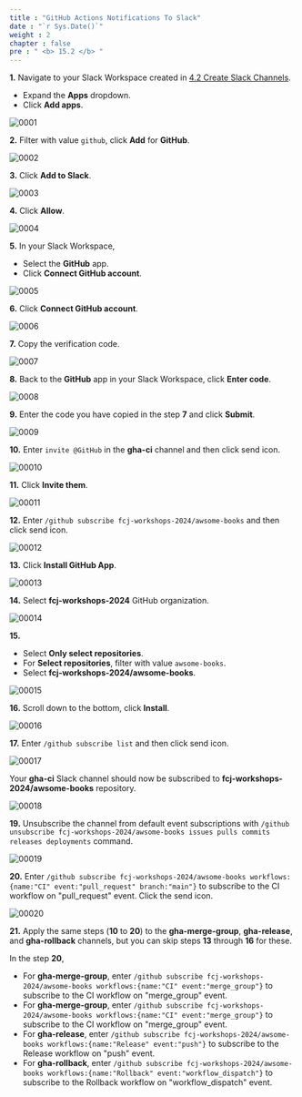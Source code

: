 ```yaml
---
title : "GitHub Actions Notifications To Slack"
date : "`r Sys.Date()`"
weight : 2
chapter : false
pre : " <b> 15.2 </b> "
---
```


**1.** Navigate to your Slack Workspace created in [4.2 Create Slack Channels](4-preparation/2-create-slack-channels).

- Expand the **Apps** dropdown.
- Click **Add apps**.

![0001](/images/15/2/0001.svg?featherlight=false&width=100pc)

**2.** Filter with value `github`, click **Add** for **GitHub**.

![0002](/images/15/2/0002.svg?featherlight=false&width=100pc)

**3.** Click **Add to Slack**.

![0003](/images/15/2/0003.svg?featherlight=false&width=100pc)

**4.** Click **Allow**.

![0004](/images/15/2/0004.svg?featherlight=false&width=100pc)

**5.** In your Slack Workspace,

- Select the **GitHub** app.
- Click **Connect GitHub account**.

![0005](/images/15/2/0005.svg?featherlight=false&width=100pc)

**6.** Click **Connect GitHub account**. 

![0006](/images/15/2/0006.svg?featherlight=false&width=100pc)

**7.** Copy the verification code.

![0007](/images/15/2/0007.svg?featherlight=false&width=100pc)

**8.** Back to the **GitHub** app in your Slack Workspace, click **Enter code**.

![0008](/images/15/2/0008.svg?featherlight=false&width=100pc)

**9.** Enter the code you have copied in the step **7** and click **Submit**.

![0009](/images/15/2/0009.svg?featherlight=false&width=100pc)

**10.** Enter `invite @GitHub` in the **gha-ci** channel and then click send icon.

![00010](/images/15/2/00010.svg?featherlight=false&width=100pc)

**11.** Click **Invite them**.

![00011](/images/15/2/00011.svg?featherlight=false&width=100pc)

**12.** Enter `/github subscribe fcj-workshops-2024/awsome-books` and then click send icon.

![00012](/images/15/2/00012.svg?featherlight=false&width=100pc)

**13.** Click **Install GitHub App**.

![00013](/images/15/2/00013.svg?featherlight=false&width=100pc)

**14.** Select **fcj-workshops-2024** GitHub organization.

![00014](/images/15/2/00014.svg?featherlight=false&width=100pc)

**15.**

- Select **Only select repositories**.
- For **Select repositories**, filter with value `awsome-books`.
- Select **fcj-workshops-2024/awsome-books**.

![00015](/images/15/2/00015.svg?featherlight=false&width=100pc)

**16.** Scroll down to the bottom, click **Install**.

![00016](/images/15/2/00016.svg?featherlight=false&width=100pc)

**17.** Enter `/github subscribe list` and then click send icon.

![00017](/images/15/2/00017.svg?featherlight=false&width=100pc)

Your **gha-ci** Slack channel should now be subscribed to **fcj-workshops-2024/awsome-books** repository.

![00018](/images/15/2/00018.svg?featherlight=false&width=100pc)

**19.** Unsubscribe the channel from default event subscriptions with `/github unsubscribe fcj-workshops-2024/awsome-books issues pulls commits releases deployments` command.

![00019](/images/15/2/00019.svg?featherlight=false&width=100pc)

**20.** Enter `/github subscribe fcj-workshops-2024/awsome-books workflows:{name:"CI" event:"pull_request" branch:"main"}` to subscribe to the CI workflow on "pull_request" event. Click the send icon.

![00020](/images/15/2/00020.svg?featherlight=false&width=100pc)

**21.** Apply the same steps (**10** to **20**) to the **gha-merge-group**, **gha-release**, and **gha-rollback** channels, but you can skip steps **13** through **16** for these.

In the step **20**,

- For **gha-merge-group**, enter `/github subscribe fcj-workshops-2024/awsome-books workflows:{name:"CI" event:"merge_group"}` to subscribe to the CI workflow on "merge_group" event.
- For **gha-merge-group**, enter `/github subscribe fcj-workshops-2024/awsome-books workflows:{name:"CI" event:"merge_group"}` to subscribe to the CI workflow on "merge_group" event.
- For **gha-release**, enter `/github subscribe fcj-workshops-2024/awsome-books workflows:{name:"Release" event:"push"}` to subscribe to the Release workflow on "push" event.
- For **gha-rollback**, enter `/github subscribe fcj-workshops-2024/awsome-books workflows:{name:"Rollback" event:"workflow_dispatch"}` to subscribe to the Rollback workflow on "workflow_dispatch" event.
